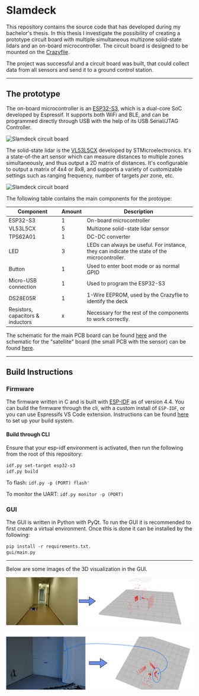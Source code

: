 # Slamdeck
This repository contains the source code that has developed during my bachelor's thesis. In this thesis I investigate the possibility of creating a prototype circuit board with multiple simultaneous multizone solid-state lidars and an on-board microcontroller. The circuit board is designed to be mounted on the [Crazyflie](https://www.bitcraze.io/products/crazyflie-2-1/).

The project was successful and a circuit board was built, that could collect data from all sensors and send it to a ground control station.

---

## The prototype
The on-board microcontroller is an [ESP32-S3](https://www.espressif.com/en/products/socs/esp32-s3), which is a dual-core SoC developed by Espressif. It supports both WiFi and BLE, and can be programmed directly through USB with the help of its USB Serial/JTAG Controller.

![Slamdeck circuit board](images/deck_finished.jpg)

The solid-state lidar is the [VL53L5CX](https://www.st.com/en/imaging-and-photonics-solutions/vl53l5cx.html) developed by STMicroelectronics. It's a state-of-the art sensor which can measure distances to multiple zones simultaneously, and thus output a 2D matrix of distances. It's configurable to output a matrix of 4x4 or 8x8, and supports a variety of customizable settings such as ranging frequency, number of targets *per* zone, etc.

![Slamdeck circuit board](images/deck_finished_2.jpg)

The following table contains the main components for the protoype:

| Component | Amount | Description |
| --- | --- | --- |
| ESP32-S3 | 1 | On-board microcontroller |
| VL53L5CX | 5 | Multizone solid-state lidar sensor |
| TPS62A01 | 1 | DC-DC converter |
| LED | 3 | LEDs can always be useful. For instance, they can indicate the state of the microcontroller. |
| Button | 1 | Used to enter boot mode or as normal GPIO |
| Micro-USB connection | 1 | Used to program the ESP32-S3 |
| DS28E05R | 1 | 1-Wire EEPROM, used by the Crazyflie to identify the deck |
Resistors, capacitors & inductors | x | Necessary for the rest of the components to work correctly. |

The schematic for the main PCB board can be found [here](schematics/slamdeck-main.pdf) and the schematic for the "satellite" board (the small PCB with the sensor) can be found [here](schematics/slamdeck-satellite.pdf).


---

## Build Instructions

### Firmware
The firmware written in C and is built with [ESP-IDF](https://docs.espressif.com/projects/esp-idf/en/release-v4.4/esp32s3/index.html) as of version 4.4. You can build the firmware through the cli, with a custom install of `ESP-IDF`, or you can use Espressifs VS Code extension. Instructions can be found [here](https://docs.espressif.com/projects/esp-idf/en/latest/esp32s3/get-started/index.html#installation) to set up your build system.

#### Build through CLI
Ensure that your esp-idf environment is activated, then run the following from the root of this repository:
```
idf.py set-target esp32-s3
idf.py build
```

To flash:
`idf.py -p (PORT) flash'`

To monitor the UART:
`idf.py monitor -p (PORT)`

### GUI
The GUI is written in Python with PyQt. To run the GUI it is recommended to first create a virtual environment. Once this is done it can be installed by the following:

```
pip install -r requirements.txt.
gui/main.py
```

---
Below are some images of the 3D visualization in the GUI.

![3D visualization with the deck mounted on the Crazyflie](images/3d_1.png)

![3D visualization with the deck mounted on the Crazyflie](images/3d_2.png)
